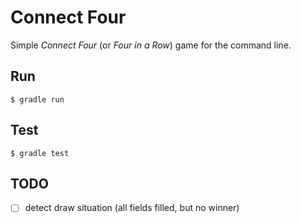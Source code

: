 # Connect Four

Simple _Connect Four_ (or _Four in a Row_) game for the command line.

## Run

    $ gradle run

## Test

    $ gradle test

## TODO

- [ ] detect draw situation (all fields filled, but no winner)